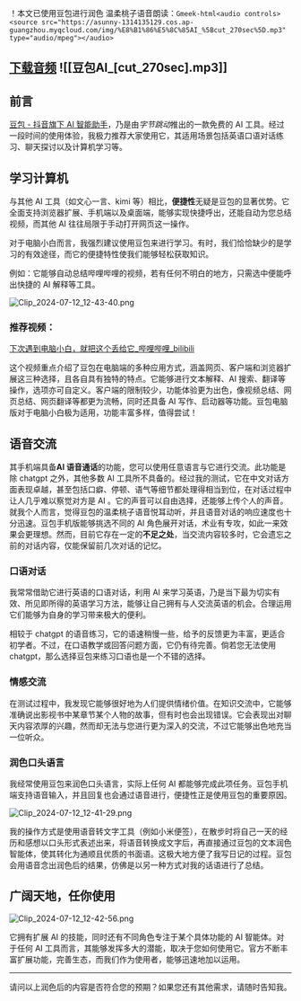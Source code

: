 ！本文已使用豆包进行润色
温柔桃子语音朗读：`Gmeek-html<audio controls><source src="https://asunny-1314135129.cos.ap-guangzhou.myqcloud.com/img/%E8%B1%86%E5%8C%85AI_%5Bcut_270sec%5D.mp3" type="audio/mpeg"></audio>`


[下载音频](https://asunny-1314135129.cos.ap-guangzhou.myqcloud.com/img/%E8%B1%86%E5%8C%85AI_%5Bcut_270sec%5D.mp3)
![[豆包AI_[cut_270sec].mp3]]
---

## 前言

[豆包 - 抖音旗下 AI 智能助手](https://www.doubao.com/)，乃是由*字节跳动*推出的一款免费的 AI 工具。经过一段时间的使用体验，我极力推荐大家使用它，其适用场景包括英语口语对话练习、聊天探讨以及计算机学习等。

## 学习计算机

与其他 AI 工具（如文心一言、kimi 等）相比，**便捷性**无疑是豆包的显著优势。它全面支持浏览器扩展、手机端以及桌面端，能够实现快捷呼出，还能自动为您总结视频，而其他 AI 往往局限于手动打开网页这一操作。

对于电脑小白而言，我强烈建议使用豆包来进行学习。有时，我们恰恰缺少的是学习的有效途径，而它的便捷特性使我们能够轻松获取知识。

例如：它能够自动总结哔哩哔哩的视频，若有任何不明白的地方，只需选中便能呼出快捷的 AI 解释等工具。

![Clip_2024-07-12_12-43-40.png](https://asunny-1314135129.cos.ap-guangzhou.myqcloud.com/img/202407121243041.png)

### 推荐视频：

[下次遇到电脑小白，就把这个丢给它\_哔哩哔哩\_bilibili](https://www.bilibili.com/video/BV1HT421k7yM/)

这个视频重点介绍了豆包在电脑端的多种应用方式，涵盖网页、客户端和浏览器扩展这三种选择，且各自具有独特的特点。它能够进行文本解释、AI 搜索、翻译等操作，选项亦可自定义。客户端的限制较少，功能体验更为出色，像视频总结、网页总结、网页翻译等都更为流畅，同时还具备 AI 写作、启动器等功能。豆包电脑版对于电脑小白极为适用，功能丰富多样，值得尝试！

## 语音交流

其手机端具备**AI 语音通话**的功能，您可以使用任意语言与它进行交流。此功能是除 chatgpt 之外，其他多数 AI 工具所不具备的。经过我的测试，它在中文对话方面表现卓越，甚至包括口癖、停顿、语气等细节都处理得相当到位，在对话过程中让人几乎难以察觉对方是 AI 。它的声音可以自由选择，还能够上传个人的声音。就我个人而言，觉得豆包的温柔桃子语音悦耳动听，并且语音对话的响应速度也十分迅速。豆包手机版能够挑选不同的 AI 角色展开对话，术业有专攻，如此一来效果会更理想。然而，目前它存在一定的**不足之处**，当交流内容较多时，它会遗忘之前的对话内容，仅能保留前几次对话的记忆。

### 口语对话

我常常借助它进行英语的口语对话，利用 AI 来学习英语，乃是当下最为切实有效、所见即所得的英语学习方法，能够让自己拥有与人交流英语的机会。合理运用它们能够为自身的学习带来极大的便利。

相较于 chatgpt 的语音练习，它的语速稍慢一些，给予的反馈更为丰富，更适合初学者。不过，在口语教学或回答问题方面，它仍有待完善。倘若您无法使用 chatgpt，那么选择豆包来练习口语也是一个不错的选择。

### 情感交流

在测试过程中，我发现它能够很好地为人们提供情绪价值。在知识交流中，它能够准确说出影视书中某章节某个人物的故事，但有时也会出现错误。它会表现出对聊天内容浓厚的兴趣，然而却无法与您进行更为深入的交流，不过它能够出色地充当一位听众。

### 润色口头语言

我经常使用豆包来润色口头语言，实际上任何 AI 都能够完成此项任务。豆包手机端支持语音输入，并且回复也会通过语音进行，便捷性正是使用豆包的重要原因。

![Clip_2024-07-12_12-41-29.png](https://asunny-1314135129.cos.ap-guangzhou.myqcloud.com/img/202407121241688.png)

我的操作方式是使用语音转文字工具（例如小米便签），在散步时将自己一天的经历和感想以口头形式表述出来，将语音转换成文字后，再直接通过豆包的文本润色智能体，使其转化为通顺且优质的书面语。这极大地方便了我写日记的过程。豆包会用语音念出润色后的结果，仿佛是以另一种方式对我的话语进行了总结。

## 广阔天地，任你使用

![Clip_2024-07-12_12-42-56.png](https://asunny-1314135129.cos.ap-guangzhou.myqcloud.com/img/202407121242359.png)

它拥有扩展 AI 的技能，同时还有不同角色专注于某个具体功能的 AI 智能体。对于任何 AI 工具而言，其能够发挥多大的潜能，取决于您如何使用它。官方不断丰富扩展功能，完善生态，而我们作为使用者，能够迅速地加以运用。

---

请问以上润色后的内容是否符合您的预期？如果您还有其他需求，请随时告知我。